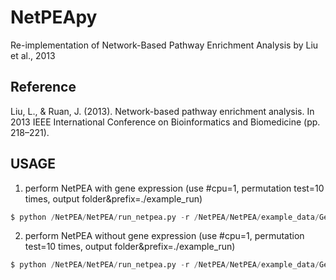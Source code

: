 # NetPEApy
Re-implementation of Network-Based Pathway Enrichment Analysis by Liu et al., 2013

## Reference
Liu, L., & Ruan, J. (2013). Network-based pathway enrichment analysis. In 2013 IEEE International Conference on Bioinformatics and Biomedicine (pp. 218–221).



## USAGE
1. perform NetPEA with gene expression (use #cpu=1, permutation test=10 times, output folder&prefix=./example_run)

```python
$ python /NetPEA/NetPEA/run_netpea.py -r /NetPEA/NetPEA/example_data/GeneMutation.Mat.txt -ppi /NetPEA/NetPEA/example_data/9606.protein_name.links.v11.0.pkl -p /NetPEA/NetPEA/example_data/c2.cp.pid.v7.1.symbols.gmt -e /NetPEA/NetPEA/example_data/GeneExpression.Mat.txt -c 1 -n 10 -o ./example_run
```

2. perform NetPEA without gene expression (use #cpu=1, permutation test=10 times, output folder&prefix=./example_run)

```python
$ python /NetPEA/NetPEA/run_netpea.py -r /NetPEA/NetPEA/example_data/GeneMutation.Mat.txt -ppi /NetPEA/NetPEA/example_data/9606.protein_name.links.v11.0.pkl -p /NetPEA/NetPEA/example_data/c2.cp.pid.v7.1.symbols.gmt -c 1 -n 10 -o ./example_run
```
